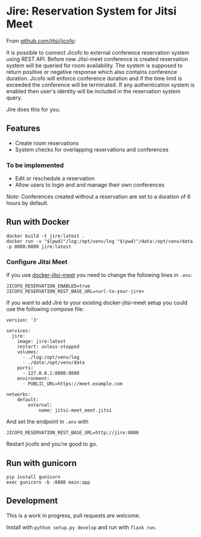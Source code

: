 # Jire: Reservation System for Jitsi Meet

From [github.com/jitsi/jicofo](https://github.com/jitsi/jicofo/blob/master/doc/reservation.md):

It is possible to connect Jicofo to external conference reservation system using REST API. Before new Jitsi-meet conference is created reservation system will be queried for room availability. The system is supposed to return positive or negative response which also contains conference duration. Jicofo will enforce conference duration and if the time limit is exceeded the conference will be terminated. If any authentication system is enabled then user's identity will be included in the reservation system query.

Jire does this for you.
## Features
* Create room reservations
* System checks for overlapping reservations and conferences

### To be implemented
* Edit or reschedule a reservation
* Allow users to login and and manage their own conferences

_Note:_ Conferences created without a reservation are set to a duration of 6 hours by default.

## Run with Docker

```
docker build -t jire:latest .
docker run -v "$(pwd)"/log:/opt/venv/log "$(pwd)"/data:/opt/venv/data -p 8080:8080 jire:latest
```

### Configure Jitsi Meet

If you use [docker-jitsi-meet](https://github.com/jitsi/docker-jitsi-meet) you need to change the following lines in `.env`:

```
JICOFO_RESERVATION_ENABLED=true
JICOFO_RESERVATION_REST_BASE_URL=<url-to-your-jire>
```

If you want to add Jire to your existing docker-jitsi-meet setup you could use the following compose file:

```
version: '3'

services:
  jire:
    image: jire:latest
    restart: unless-stopped
    volumes:
      - ./log:/opt/venv/log
      - ./data:/opt/venv/data
    ports:
      - 127.0.0.1:8080:8080
    environment:
      - PUBLIC_URL=https://meet.example.com

networks:
    default:
        external:
            name: jitsi-meet_meet.jitsi
```

And set the endpoint in `.env` with
```
JICOFO_RESERVATION_REST_BASE_URL=http://jire:8080
```

Restart jicofo and you're good to go.

## Run with gunicorn

```
pip install gunicorn
exec gunicorn -b :8080 main:app
```

## Development

This is a work in progress, pull requests are welcome.

Install with `python setup.py develop` and run with `flask run`.
